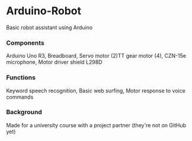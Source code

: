 # Arduino-Robot
Basic robot assistant using Arduino


### Components 
Arduino Uno R3, Breadboard, Servo motor (2)TT gear motor (4), CZN-15e microphone, Motor driver shield L298D

### Functions
Keyword speech recognition, Basic web surfing, Motor response to voice commands


### Background
Made for a university course with a project partner (they're not on GitHub yet)

